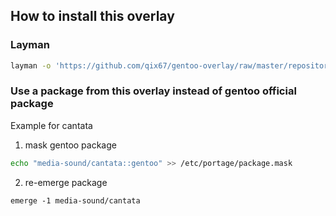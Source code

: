 How to install this overlay
----------------------------

### Layman
```sh
layman -o 'https://github.com/qix67/gentoo-overlay/raw/master/repositories.xml' -f -a qix67
```
### Use a package from this overlay instead of gentoo official package
Example for cantata
1. mask gentoo package
```sh
echo "media-sound/cantata::gentoo" >> /etc/portage/package.mask
```
2. re-emerge package
```
emerge -1 media-sound/cantata
```
